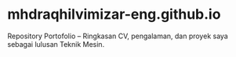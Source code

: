 # mhdraqhilvimizar-eng.github.io
Repository Portofolio – Ringkasan CV, pengalaman, dan proyek saya sebagai lulusan Teknik Mesin.
